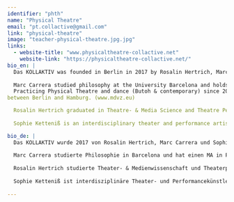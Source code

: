 ```yaml
---
identifier: "phth"
name: "Physical Theatre"
email: "pt.collactive@gmail.com"
link: "physical-theatre"
image: "teacher-physical-theatre.jpg.jpg"
links:
  - website-title: "www.physicaltheatre-collactive.net"
    website-link: "https://physicaltheatre-collactive.net/"
bio_en: |  
  Das KOLLAKTIV was founded in Berlin in 2017 by Rosalin Hertrich, Marc Carrera and Sophie Ketteniß to further develop a teaching and artistic concept for a contemporary Physical Theatre. All three are currently engaged in an ongoing discussion on the possibilities, directions, formats, spaces and materials of a nowadays physical theatre.  
  
  Marc Carrera studied philosophy at the University Barcelona and holds a MA in Performance Studies by the University Hamburg. 
  Practicing Physical Theatre and dance (Butoh & contemporary) since 2002. He works as choreographer, performer, and body-artist
between Berlin and Hamburg. (www.mdvz.eu)  

  Rosalin Hertrich graduated in Theatre- & Media Science and Theatre Pedagogy. She is freelance performer, theatre- and movement teacher. In 2014, Rosalin moved to Berlin to research bodywork, dance and Physical Theatre. She performs in international contexts and initiates Performance projects with sociological approaches.  
  
  Sophie Ketteniß is an interdisciplinary theater and performance artist, studied linguist and sign language educator. Her personal interest in dance, theatre and performance pursues epistemological questions of how to gain insight on a physical level and how to work with the body in order to initiate knowledge.

bio_de: | 
  Das KOLLAKTIV wurde 2017 von Rosalin Hertrich, Marc Carrera und Sophie Ketteniß in Berlin gegründet, um ein Lehr- und künstlerisches Konzept für ein zeitgenössisches Physical Theater weiterzuentwickeln. Alle drei befinden sich derzeit in einer laufenden Diskussion über die Möglichkeiten, Richtungen, Formate, Räume und Materialien eines heutigen Physical Theaters.  
  
  Marc Carrera studierte Philosophie in Barcelona und hat einen MA in Performance Studies an der Universität Hamburg. Beschäftigt sich seit 2002 mit Physical Theatre und Tanz (Butoh & zeitgenössisch). Er arbeitet als Choreograph, Performer und Körperkünstler zwischen Berlin und Hamburg. (www.mdvz.eu)  
  
  Rosalin Hertrich studierte Theater- & Medienwissenschaft und Theaterpädagogik (BuT). Sie ist freiberufliche Performerin und unterrichtet Theater und Bewegung. 2014 kam Rosalin nach Berlin um sich transdiszipinär mit dem Körper auseinanderzusetzen. Sie arbeitet international als Performerin und initiiert Performance-Projekte mit soziologischem Ansatz.  
  
  Sophie Ketteniß ist interdisziplinäre Theater- und Performancekünstlerin, studierte Linguistin und Gebärdensprachpädagogin. Ihr Interesse an Tanz, Theater und Performance wird geleitet von epistemologischen Fragen nach physischer Erkenntnisfähigkeit und Wegen der Wissenskonstruktion durch Körperarbeit.  
  
---
```

